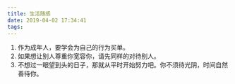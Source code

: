 ```yaml
---
title: 生活随感
date: 2019-04-02 17:34:41
tags:
---
```

    
1. 作为成年人，要学会为自己的行为买单。
2. 如果想让别人尊重你宽容你，请先同样的对待别人。
3. 不想过一眼望到头的日子，那就从平时开始努力吧。你不须待光阴，时间自然善待你。

